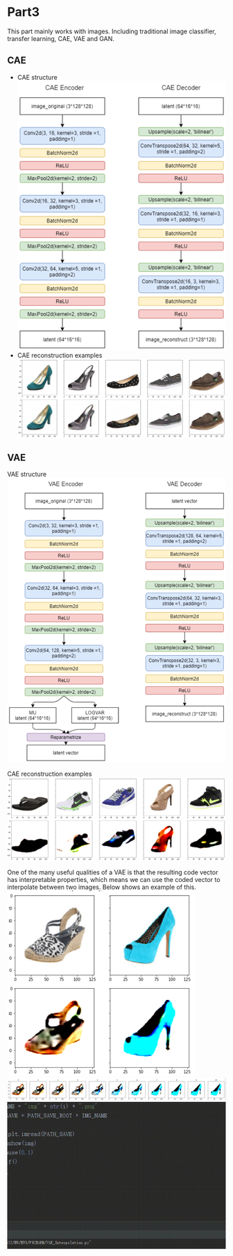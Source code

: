 # Part3
This part mainly works with images. Including traditional image classifier, transfer learning, CAE, VAE and GAN.
## CAE
* CAE structure
![](https://github.com/GuoyaoShen/DeepLearningRepo/blob/master/part3/figs/CAE_structure.png "CAE Structure")
* CAE reconstruction examples
![](https://github.com/GuoyaoShen/DeepLearningRepo/blob/master/part3/figs/CAE_reconstruction.png "CAE Reconstruction")
## VAE
VAE structure
![](https://github.com/GuoyaoShen/DeepLearningRepo/blob/master/part3/figs/VAE_structure.png "VAE Structure")

CAE reconstruction examples
![](https://github.com/GuoyaoShen/DeepLearningRepo/blob/master/part3/figs/VAE_reconstruction.png "VAE Reconstruction")

One of the many useful qualities of a VAE is that the resulting code vector has interpretable properties, which
means we can use the coded vector to interpolate between two images. Below shows an example of this.
![](https://github.com/GuoyaoShen/DeepLearningRepo/blob/master/part3/figs/VAE_interpolation_eg.png "VAE Interpolation original images")
![](https://github.com/GuoyaoShen/DeepLearningRepo/blob/master/part3/figs/VAE_interpolation.png "VAE Interpolation")
![demo](https://github.com/GuoyaoShen/DeepLearningRepo/blob/master/part3/figs/VAE-Reconstruction-Interpolation.gif "VAE Interpolation demo")
